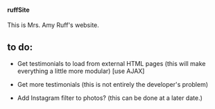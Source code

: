 #### ruffSite
This is Mrs. Amy Ruff's website. 

## to do: 

+ Get testimonials to load from external HTML pages (this will make everything a little more modular) [use AJAX]

+ Get more testimonials (this is not entirely the developer's problem)

+ Add Instagram filter to photos? (this can be done at a later date.)
